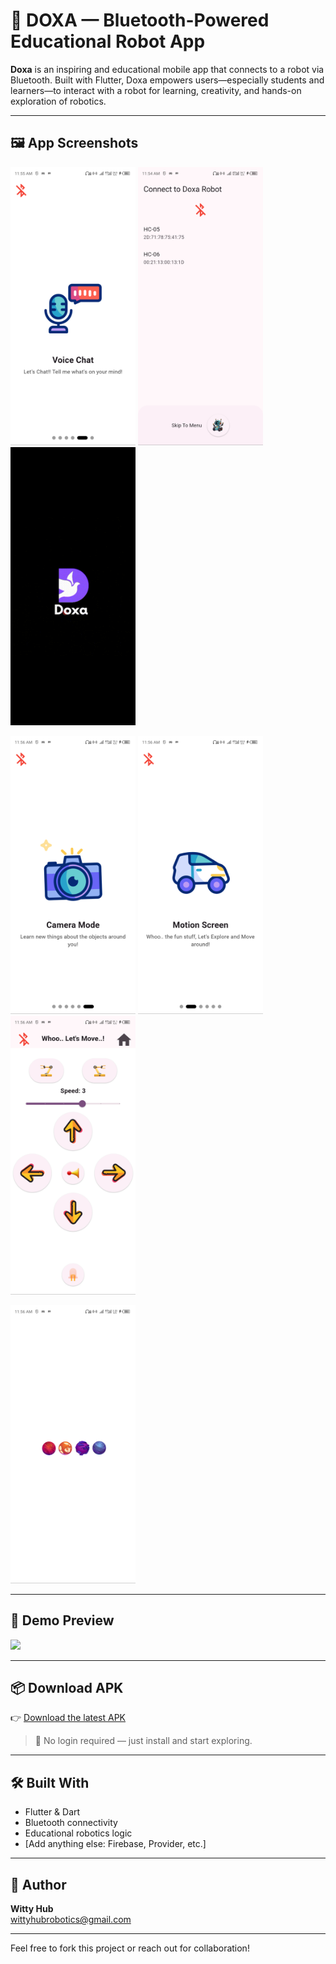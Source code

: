 # 🤖 DOXA — Bluetooth-Powered Educational Robot App

**Doxa** is an inspiring and educational mobile app that connects to a robot via Bluetooth. Built with Flutter, Doxa empowers users—especially students and learners—to interact with a robot for learning, creativity, and hands-on exploration of robotics.

---

## 🖼️ App Screenshots

<p float="left">
  <img src="media/flutter_01.png" width="200"/>
  <img src="media/flutter_02.png" width="200"/>
  <img src="media/flutter_03.png" width="200"/>
</p>
<p float="left">
  <img src="media/flutter_04.png" width="200"/>
  <img src="media/flutter_05.png" width="200"/>
  <img src="media/flutter_06.png" width="200"/>
</p>
<p float="left">
  <img src="media/flutter_07.png" width="200"/>
</p>

---

## 🎥 Demo Preview

<img src="demo.gif" width="400"/>

---

## 📦 Download APK

👉 [Download the latest APK]([https://github.com/your-username/doxa/releases/latest](https://drive.google.com/file/d/1PX6C5RUIicSEY1Fo3To7kE2z4_XZaL44/view?usp=sharing))

> 🔐 No login required — just install and start exploring.

---

## 🛠️ Built With

- Flutter & Dart
- Bluetooth connectivity
- Educational robotics logic
- [Add anything else: Firebase, Provider, etc.]

---

## 👤 Author

**Witty Hub**   
wittyhubrobotics@gmail.com

---

Feel free to fork this project or reach out for collaboration!
